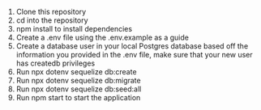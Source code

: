 1. Clone this repository
2. cd into the repository
3. npm install to install dependencies
4. Create a .env file using the .env.example as a guide
5. Create a database user in your local Postgres database based off the information you provided in the .env file, make sure that your new user has createdb privileges
6. Run npx dotenv sequelize db:create
7. Run npx dotenv sequelize db:migrate
8. Run npx dotenv sequelize db:seed:all
9. Run npm start to start the application
